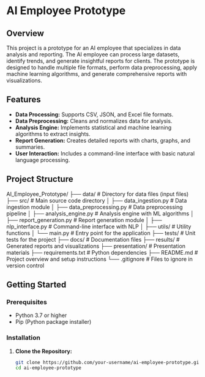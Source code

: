 # AI Employee Prototype

## Overview
This project is a prototype for an AI employee that specializes in data analysis and reporting. The AI employee can process large datasets, identify trends, and generate insightful reports for clients. The prototype is designed to handle multiple file formats, perform data preprocessing, apply machine learning algorithms, and generate comprehensive reports with visualizations.

## Features
- **Data Processing:** Supports CSV, JSON, and Excel file formats.
- **Data Preprocessing:** Cleans and normalizes data for analysis.
- **Analysis Engine:** Implements statistical and machine learning algorithms to extract insights.
- **Report Generation:** Creates detailed reports with charts, graphs, and summaries.
- **User Interaction:** Includes a command-line interface with basic natural language processing.

## Project Structure
AI_Employee_Prototype/ ├── data/ # Directory for data files (input files) ├── src/ # Main source code directory │ ├── data_ingestion.py # Data ingestion module │ ├── data_preprocessing.py # Data preprocessing pipeline │ ├── analysis_engine.py # Analysis engine with ML algorithms │ ├── report_generation.py # Report generation module │ ├── nlp_interface.py # Command-line interface with NLP │ ├── utils/ # Utility functions │ └── main.py # Entry point for the application ├── tests/ # Unit tests for the project ├── docs/ # Documentation files ├── results/ # Generated reports and visualizations ├── presentation/ # Presentation materials ├── requirements.txt # Python dependencies ├── README.md # Project overview and setup instructions └── .gitignore # Files to ignore in version control

## Getting Started

### Prerequisites
- Python 3.7 or higher
- Pip (Python package installer)

### Installation

1. **Clone the Repository:**
   ```bash
   git clone https://github.com/your-username/ai-employee-prototype.git
   cd ai-employee-prototype
